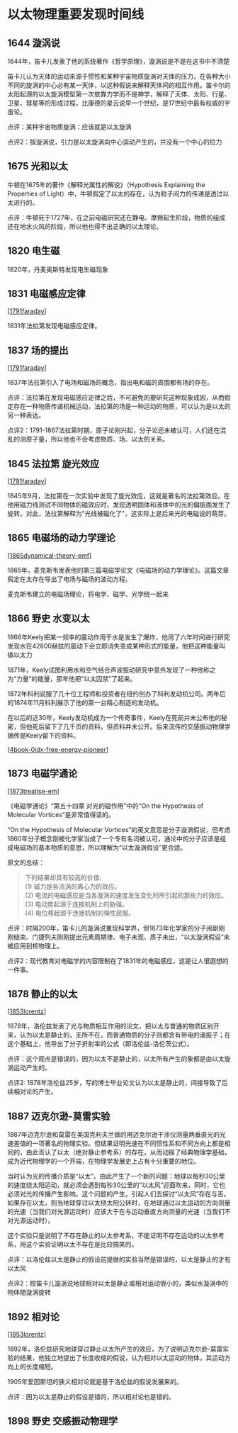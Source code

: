 # 以太物理重要发现时间线

## 1644 漩涡说

1644年，笛卡儿发表了他的系统著作《哲学原理》，漩涡说是不是在这书中不清楚

笛卡儿认为天体的运动来源于惯性和某种宇宙物质旋涡对天体的压力，在各种大小不同的旋涡的中心必有某一天体，以这种假说来解释天体间的相互作用。笛卡尔的太阳起源的以太旋涡模型第一次依靠力学而不是神学，解释了天体、太阳、行星、卫星、彗星等的形成过程，比康德的星云说早一个世纪，是17世纪中最有权威的宇宙论。

点评：某种宇宙物质旋涡：应该就是以太旋涡

点评2：按漩涡说，引力是以太旋涡向中心运动产生的，并没有一个中心的拉力

## 1675 光和以太

牛顿在1675年的著作《解释光属性的解说》（Hypothesis Explaining the Properties of Light）中，牛顿假定了以太的存在，认为粒子间力的传递是透过以太进行的。

点评：牛顿死于1727年，在之前电磁研究还在静电、摩擦起生阶段，物质的组成还在地水火风的阶段，所以他也得不出正确的以太理论。

## 1820 电生磁

 1820年，丹麦奥斯特发现电生磁现象

 ## 1831 电磁感应定律

[[1791faraday]]

1831年法拉第发现电磁感应定律。

## 1837 场的提出

[[1791faraday]]

1837年法拉第引入了电场和磁场的概念，指出电和磁的周围都有场的存在。

点评：法拉第在发现电磁感应定律之后，不可避免的要研究这种现象成因，从而假定存在一种物质传递机械运动，法拉第的场是一种运动的物质，可以认为是以太的另一种表达。

点评2：1791-1867法拉第时期，原子论刚兴起，分子论还未被认可，人们还在混乱的测原子量，所以他也不会考虑物质、场、以太的关系。

## 1845 法拉第 旋光效应

[[1791faraday]]

1845年9月，法拉第在一次实验中发现了旋光效应，这就是著名的法拉第效应。在他用磁力线测试不同物体的磁效应时，发现透明固体和液体中的光的偏振面发生了旋转。对此，法拉第解释为"光线被磁化了"，这实际上是后来光的电磁说的萌芽。

## 1865 电磁场的动力学理论

[[1865dynamical-theory-emf]]

1865年，麦克斯韦发表他的第三篇电磁学论文《电磁场的动力学理论》。这篇文章假定在太存在导出了电场与磁场的波动方程。

麦克斯韦建立的电磁场理论，将电学、磁学、光学统一起来

## 1866 野史 水变以太

1866年Keely把某一频率的震动作用于水是发生了爆炸，他用了六年时间进行研究发现水在42800赫兹的震动下会立即消失变成某种形式的能量，他把这种能量叫做以太力

1871年，Keely试图利用水和空气结合声波振动研究中意外发现了一种他称之为“力量”的能量，那年他把“以太囚禁”了起来。

1872年科利说服了几十位工程师和投资者在纽约创办了科利发动机公司。两年后的1874年11月科利展示了他的第一台精心制造的发动机。

在以后的近30年，Keely发动机成为一个传奇事件，Keely在死前并未公布他的秘密，但他死后留下了几千页的资料，但资料并未公开。后来流传的交感振动物理学据传是Keely留下的资料。

[[4book-0idx-free-energy-pioneer]]

## 1873 电磁学通论

[[1873treatise-em]]

《电磁学通论》“第五十四章 对光的磁作用”中的“On the Hypothesis of Molecular Vortices”是非常值得读的。

“On the Hypothesis of Molecular Vortices”的英文意思是分子漩涡假说，但考虑1860年分子概念刚被化学家当成了一个专有名词被认可，通论中的分子应该是组成电磁场的基本物质的意思，所以理解为“以太漩涡假设”更合适。

原文的总结：

>下列结果却具有较高的价值:  
>(1) 磁力是各流涡的离心力的效应。  
>(2) 电流的电磁感应是当各漩涡的速度发生变化时所引起的那些力的效应。  
>(3) 电动势起源于连接机制上的胁强。  
>(4) 电位移起源于连接机制的弹性屈服。

点评：时隔200年，笛卡儿的漩涡说重现科学界，但1873年化学家的分子闹剧刚刚结束、门捷列夫刚刚提出元素周期律、电子未现、质子未出，“以太漩涡假设”未被应用到核物理上。

点评2：现代教育对电磁学的内容限制在了1831年的电磁感应，这是让人很遐想的一件事。

## 1878 静止的以太

[[1853lorentz]]

1878年，洛伦兹发表了光与物质相互作用的论文，把以太与普通的物质区别开来，认为以太是静止的，无所不在，而普通物质的分子则都含有带电的谐振子；在这个基础上，他导出了分子折射率的公式（即洛伦兹-洛伦茨公式）。

点评：这个观点是错误的，因为以太不是静止的，以太所有产生的象都是由以太旋涡运动产生的。

点评2: 1878年洛伦兹25岁，写的博士毕业论文认为以太是静止的，间接导致了后续相对论的产生。

## 1887 迈克尔逊-莫雷实验

1887年迈克尔逊和莫雷在美国克利夫兰做的用迈克尔逊干涉仪测量两垂直光的光速差值的一项著名的物理实验。但结果证明光速在不同惯性系和不同方向上都是相同的，由此否认了以太（绝对静止参考系）的存在，从而动摇了经典物理学基础，成为近代物理学的一个开端，在物理学发展史上占有十分重要的地位。

当时认为光的传播介质是“以太”。由此产生了一个新的问题：地球以每秒30公里的速度绕太阳运动，就必须会遇到每秒30公里的“以太风”迎面吹来，同时，它也必须对光的传播产生影响。这个问题的产生，引起人们去探讨“以太风”存在与否。如果存在以太，则当地球穿过以太绕太阳公转时，在地球通过以太运动的方向测量的光速（当我们对光源运动时）应该大于在与运动垂直方向测量的光速（当我们不对光源运动时）。

这个实验只是说明了不存在静止的以太参考系，不能证明不存在运动的以太参考系，用这个实验证明以太不存在是比较搞笑的。

点评：以洛伦兹以太是静止的假设前提做的实验当然是错误的，以太是静止的才有以太风

点评2：按笛卡儿漩涡说地球相对以太是静止或相对运动很小的，类似水漩涡中的物体随漩涡旋转

## 1892 相对论

[[1853lorentz]]

1892年，洛伦兹研究地球穿过静止以太所产生的效应，为了说明迈克尔逊-莫雷实验的结果，他独立地提出了长度收缩的假说，认为相对以太运动的物体，其运动方向上的长度缩短。

1905年爱因斯坦的狭义相对论就是基于洛伦兹的假说发展来的。

点评：因为以太是静止的假设是错的，所以相对论也是错的。

## 1898 野史 交感振动物理学




[//begin]: # "Autogenerated link references for markdown compatibility"
[1791faraday]: ../1who/1791faraday.md "1791-1867 法拉第 Faraday"
[1865dynamical-theory-emf]: ../../kb-sci-doc/1831maxwell/1865dynamical-theory-emf.md "1865电磁场的动力学理论"
[4book-0idx-free-energy-pioneer]: ../../kb-sci-doc/1837keely/free-energy-pioneer/4book-0idx-free-energy-pioneer.md "自由能先驱-Keely"
[1873treatise-em]: ../../kb-sci-doc/1831maxwell/1873treatise-em.md "1873电磁通论摘录"
[1853lorentz]: ../1who/1853lorentz.md "1853-1928 洛伦兹 Lorentz"
[//end]: # "Autogenerated link references"